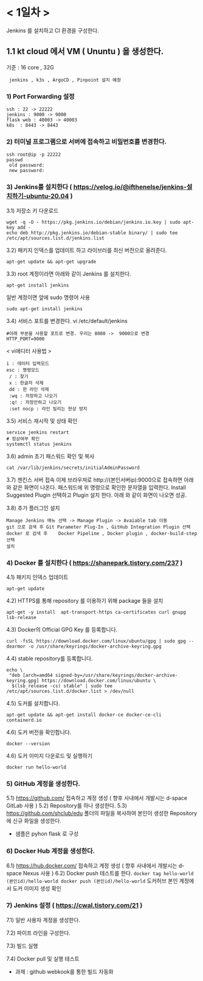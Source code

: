 # < 1일차 >
 
Jenkins 를 설치하고 CI 환경을 구성한다.

 ##  1.1 kt cloud 에서 VM ( Ununtu ) 을 생성한다. 
  기준 : 16 core , 32G
  ```
   jenkins , k3s , ArgoCD , Pinpoint 설치 예정
  ```

   ###  1) Port Forwarding 설정
   ```
   ssh : 22 -> 22222
   jenkins : 9000 -> 9000
   flask web : 40003 -> 40003
   k8s  : 8443 -> 8443
   ```
   ###  2) 터미널 프로그램으로 서버에 접속하고 비밀번호를 변경한다.
   ```
   ssh root@ip -p 22222
   passwd
    old password:
    new password:
   ```
   
   ###  3) Jenkins를 설치한다 ( https://velog.io/@ifthenelse/jenkins-설치하기-ubuntu-20.04 )
   3.1) 저장소 키 다운로드
   ```
   wget -q -O - https://pkg.jenkins.io/debian/jenkins.io.key | sudo apt-key add -
   echo deb http://pkg.jenkins.io/debian-stable binary/ | sudo tee /etc/apt/sources.list.d/jenkins.list
   ```
   3.2) 패키지 인덱스를 업데이트 하고 라이브러를 최신 버전으로 올려준다.
   ```
   apt-get update && apt-get upgrade
   ```
   3.3) root 계정이라면 아래와 같이 Jenkins 를 설치한다.  
   ```
   apt-get install jenkins
   ```
   
   일반 계정이면 앞에 sudo 명령어 사용
   ```
   sudo apt-get install jenkins
   ```
   
   3.4) 서비스 포트를 변경한다.
   vi /etc/default/jenkins
   ```
   #아래 부분을 사용할 포트로 변경. 우리는 8080 ->  9000으로 변경
   HTTP_PORT=9000
   ```
   
   < vi에디터 사용법 >
   ```
   i : 데이터 입력모드
   esc : 명령모드
    / : 찾기
    x : 한글자 삭제
    dd : 한 라인 삭제
    :wq : 저장하고 나오기
    :q! : 저장안하고 나오기
    :set nocp : 라인 밀리는 현상 방지
   ``` 
    
   3.5) 서비스 재시작 및 상태 확인
   ```
   service jenkins restart
   # 정상여부 확인
   systemctl status jenkins
   ```
   
   3.6) admin 초기 패스워드 확인 및 복사
   ```
   cat /var/lib/jenkins/secrets/initialAdminPassword
   ```
   
   3.7) 젠킨스 서버 접속
   이제 브라우져로 http://(본인서버ip):9000으로  접속하면 아래와 같은 화면이 나온다.
   패스워드에 위 명령으로 확인한 문자열을 입력한다.
   Install Suggested Plugin 선택하고 Plugin 설치 한다. 아래 와 같이 화면이 나오면 성공.
   
   3.8) 추가 플러그인 설치
   ```
   Manage Jenkins 메뉴 선택 -> Manage Plugin -> Avaiable tab 이동
   git 으로 검색 후 Git Parameter Plug-In , GitHub Integration Plugin 선택
   docker 로 검색 후 	Docker Pipeline , Docker plugin , docker-build-step 선택
   설치
   ```

   ###  4) Docker 를 설치한다 ( https://shanepark.tistory.com/237 )

   4.1) 패키지 인덱스 업데이트
   ```
   apt-get update
   ```
   4.2) HTTPS를 통해 repository 를 이용하기 위해 package 들을 설치
   ```
   apt-get -y install  apt-transport-https ca-certificates curl gnupg lsb-release
   ```
   4.3) Docker의 Official GPG Key 를 등록합니다.
   ```
   curl -fsSL https://download.docker.com/linux/ubuntu/gpg | sudo gpg --dearmor -o /usr/share/keyrings/docker-archive-keyring.gpg
   ```
   4.4) stable repository를 등록합니다.
   ```
   echo \
    "deb [arch=amd64 signed-by=/usr/share/keyrings/docker-archive-keyring.gpg] https://download.docker.com/linux/ubuntu \
     $(lsb_release -cs) stable" | sudo tee /etc/apt/sources.list.d/docker.list > /dev/null
   ```  
   4.5) 도커를 설치합니다.
   ```
   apt-get update && apt-get install docker-ce docker-ce-cli containerd.io
   ```
   4.6) 도커 버전을 확인합니다.
   ```
   docker --version
   ```
   4.6) 도커 이미지 다운로드 및 실행하기
   ```
   docker run hello-world
   ```
   
   ###  5) GitHub 계정을 생성한다. 

   5.1) https://github.com/ 접속하고 계정 생성 ( 향후 사내에서 개발시는 d-space GitLab 사용 )
   5.2) Repository를 하나 생성한다.
   5.3) https://github.com/shclub/edu 폴더의 파일을 복사하여 본인이 생성한 Repository에 신규 화일을 생성한다.
   * 샘플은 pyhon flask 로 구성
   
   ###  6) Docker Hub 계정을 생성한다. 

   6.1) https://hub.docker.com/ 접속하고 계정 생성 ( 향후 사내에서 개발시는 d-space Nexus 사용 )
   6.2) Docker push 테스트를 한다.
        ```
        docker tag hello-world (본인id)/hello-world
        docker push (본인id)/hello-world
        ```
        도커허브 본인 계정에서 도커 이미지 생성 확인
   
   ###  7) Jenkins 설정 ( https://cwal.tistory.com/21 )

   7.1) 일반 사용자 계정을 생성한다.
   
   7.2) 파이프 라인을 구성한다.
   
   7.3) 빌드 실행
   
   7.4) Docker pull 및 실행 테스트
   
   
   
   * 과제 : github webkook를 통한 빌드 자동화

   






